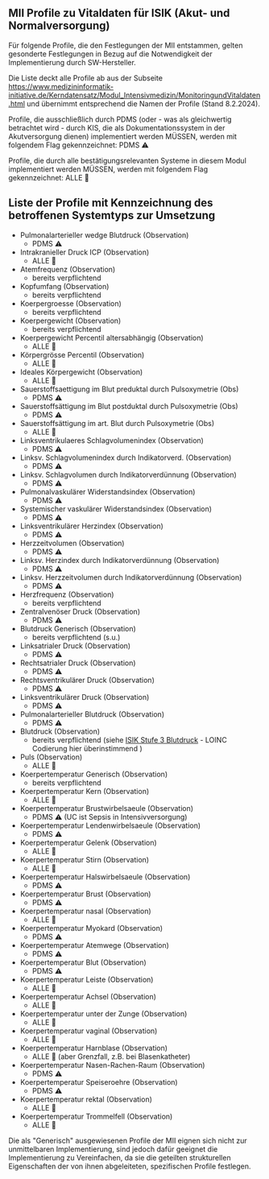 ## MII Profile zu Vitaldaten für ISIK (Akut- und Normalversorgung)
Für folgende Profile, die den Festlegungen der MII entstammen, gelten gesonderte Festlegungen in Bezug auf die Notwendigkeit der Implementierung durch SW-Hersteller.

Die Liste deckt alle Profile ab aus der Subseite https://www.medizininformatik-initiative.de/Kerndatensatz/Modul_Intensivmedizin/MonitoringundVitaldaten.html und übernimmt entsprechend die Namen der Profile (Stand 8.2.2024).

Profile, die ausschließlich durch PDMS (oder - was als gleichwertig betrachtet wird - durch KIS, die als Dokumentationssystem in der Akutversorgung dienen) implementiert werden MÜSSEN, werden mit folgendem Flag gekennzeichnet: PDMS :warning: 

Profile, die durch alle bestätigungsrelevanten Systeme in diesem Modul implementiert werden MÜSSEN, werden mit folgendem Flag gekennzeichnet: ALLE :hospital:

## Liste der Profile mit Kennzeichnung des betroffenen Systemtyps zur Umsetzung
- Pulmonalarterieller wedge Blutdruck (Observation)
    - PDMS :warning:
- Intrakranieller Druck ICP (Observation)
    - ALLE :hospital:
- Atemfrequenz (Observation)
    - bereits verpflichtend 
- Kopfumfang (Observation)
    - bereits verpflichtend 
- Koerpergroesse (Observation)
    - bereits verpflichtend 
- Koerpergewicht (Observation)
    - bereits verpflichtend 
- Koerpergewicht Percentil altersabhängig (Observation)
    - ALLE :hospital: 
- Körpergrösse Percentil (Observation)
    - ALLE :hospital:
- Ideales Körpergewicht (Observation)
    - ALLE :hospital:
- Sauerstoffsaettigung im Blut preduktal durch Pulsoxymetrie (Obs)
    - PDMS :warning: 
- Sauerstoffsättigung im Blut postduktal durch Pulsoxymetrie (Obs)
    - PDMS :warning: 
- Sauerstoffsättigung im art. Blut durch Pulsoxymetrie (Obs)
    - ALLE :hospital:
- Linksventrikulaeres Schlagvolumenindex (Observation)
    - PDMS :warning:
- Linksv. Schlagvolumenindex durch Indikatorverd. (Observation)
    - PDMS :warning:
- Linksv. Schlagvolumen durch Indikatorverdünnung (Observation)
    - PDMS :warning:
- Pulmonalvaskulärer Widerstandsindex (Observation)
    - PDMS :warning:
- Systemischer vaskulärer Widerstandsindex (Observation)
    - PDMS :warning:
- Linksventrikulärer Herzindex (Observation)
    - PDMS :warning:
- Herzzeitvolumen (Observation)
    - PDMS :warning:
- Linksv. Herzindex durch Indikatorverdünnung (Observation)
    - PDMS :warning:
- Linksv. Herzzeitvolumen durch Indikatorverdünnung (Observation)
    - PDMS :warning:
- Herzfrequenz (Observation)
  - bereits verpflichtend
- Zentralvenöser Druck (Observation)
    - PDMS :warning:
- Blutdruck Generisch (Observation)
    - bereits verpflichtend (s.u.)
- Linksatrialer Druck (Observation)
    - PDMS :warning:
- Rechtsatrialer Druck (Observation)
    - PDMS :warning:
- Rechtsventrikulärer Druck (Observation)
    - PDMS :warning:
- Linksventrikulärer Druck (Observation)
    - PDMS :warning:
- Pulmonalarterieller Blutdruck (Observation)
    - PDMS :warning:
- Blutdruck (Observation)
    - bereits verpflichtend (siehe [ISIK Stufe 3 Blutdruck](https://simplifier.net/guide/Implementierungsleitfaden-ISiK-Modul-Vitalparameter-Stufe-3/ImplementationGuide-markdown-Blutdruck?version=current) - LOINC Codierung hier überinstimmend )
- Puls (Observation)
    - ALLE :hospital:
- Koerpertemperatur Generisch (Observation)
    - bereits verpflichtend 
- Koerpertemperatur Kern (Observation)
    - ALLE :hospital:
- Koerpertemperatur Brustwirbelsaeule (Observation)
    - PDMS :warning: (UC ist Sepsis in Intensivversorgung)
- Koerpertemperatur Lendenwirbelsaeule (Observation)
    - PDMS :warning:
- Koerpertemperatur Gelenk (Observation)
    - ALLE :hospital:
- Koerpertemperatur Stirn (Observation)
    - ALLE :hospital:
- Koerpertemperatur Halswirbelsaeule (Observation)
    - PDMS :warning:
- Koerpertemperatur Brust (Observation)
    - PDMS :warning:
- Koerpertemperatur nasal (Observation)
    - ALLE :hospital:
- Koerpertemperatur Myokard (Observation)
    - PDMS :warning:
- Koerpertemperatur Atemwege (Observation)
    - PDMS :warning:
- Koerpertemperatur Blut (Observation)
    - PDMS :warning:
- Koerpertemperatur Leiste (Observation)
    - ALLE :hospital:
- Koerpertemperatur Achsel (Observation)
    - ALLE :hospital:
- Koerpertemperatur unter der Zunge (Observation)
    - ALLE :hospital:
- Koerpertemperatur vaginal (Observation)
    - ALLE :hospital:
- Koerpertemperatur Harnblase (Observation)
    - ALLE :hospital: (aber Grenzfall, z.B. bei Blasenkatheter)
- Koerpertemperatur Nasen-Rachen-Raum (Observation)
    - PDMS :warning:
- Koerpertemperatur Speiseroehre (Observation)
    - PDMS :warning:
- Koerpertemperatur rektal (Observation)
    - ALLE :hospital:
- Koerpertemperatur Trommelfell (Observation)
    - ALLE :hospital:


Die als "Generisch" ausgewiesenen Profile der MII eignen sich nicht zur unmittelbaren Implementierung, sind jedoch dafür geeignet die Implementierung zu Vereinfachen, da sie die geteilten strukturellen Eigenschaften der von ihnen abgeleiteten, spezifischen Profile festlegen.